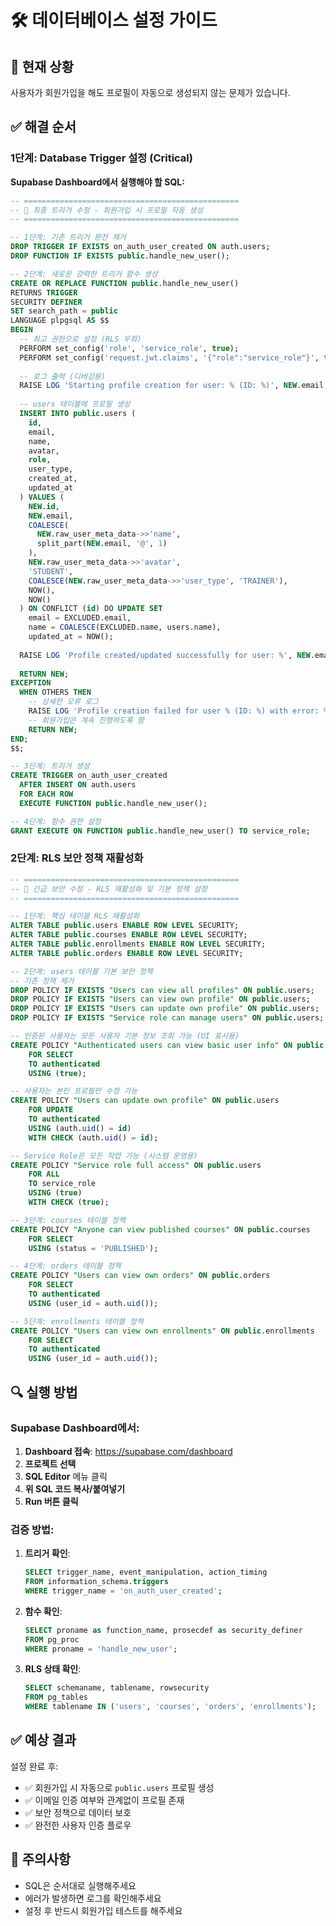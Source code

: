 # 🛠️ 데이터베이스 설정 가이드

## 🚨 현재 상황
사용자가 회원가입을 해도 프로필이 자동으로 생성되지 않는 문제가 있습니다.

## ✅ 해결 순서

### 1단계: Database Trigger 설정 (Critical)

**Supabase Dashboard에서 실행해야 할 SQL:**

```sql
-- ================================================
-- 🔧 최종 트리거 수정 - 회원가입 시 프로필 자동 생성
-- ================================================

-- 1단계: 기존 트리거 완전 제거
DROP TRIGGER IF EXISTS on_auth_user_created ON auth.users;
DROP FUNCTION IF EXISTS public.handle_new_user();

-- 2단계: 새로운 강력한 트리거 함수 생성
CREATE OR REPLACE FUNCTION public.handle_new_user()
RETURNS TRIGGER 
SECURITY DEFINER 
SET search_path = public
LANGUAGE plpgsql AS $$
BEGIN
  -- 최고 권한으로 설정 (RLS 우회)
  PERFORM set_config('role', 'service_role', true);
  PERFORM set_config('request.jwt.claims', '{"role":"service_role"}', true);
  
  -- 로그 출력 (디버깅용)
  RAISE LOG 'Starting profile creation for user: % (ID: %)', NEW.email, NEW.id;
  
  -- users 테이블에 프로필 생성
  INSERT INTO public.users (
    id, 
    email, 
    name, 
    avatar, 
    role,
    user_type,
    created_at, 
    updated_at
  ) VALUES (
    NEW.id,
    NEW.email,
    COALESCE(
      NEW.raw_user_meta_data->>'name', 
      split_part(NEW.email, '@', 1)
    ),
    NEW.raw_user_meta_data->>'avatar',
    'STUDENT',
    COALESCE(NEW.raw_user_meta_data->>'user_type', 'TRAINER'),
    NOW(),
    NOW()
  ) ON CONFLICT (id) DO UPDATE SET
    email = EXCLUDED.email,
    name = COALESCE(EXCLUDED.name, users.name),
    updated_at = NOW();
  
  RAISE LOG 'Profile created/updated successfully for user: %', NEW.email;
  
  RETURN NEW;
EXCEPTION
  WHEN OTHERS THEN
    -- 상세한 오류 로그
    RAISE LOG 'Profile creation failed for user % (ID: %) with error: %', NEW.email, NEW.id, SQLERRM;
    -- 회원가입은 계속 진행하도록 함
    RETURN NEW;
END;
$$;

-- 3단계: 트리거 생성
CREATE TRIGGER on_auth_user_created
  AFTER INSERT ON auth.users
  FOR EACH ROW 
  EXECUTE FUNCTION public.handle_new_user();

-- 4단계: 함수 권한 설정
GRANT EXECUTE ON FUNCTION public.handle_new_user() TO service_role;
```

### 2단계: RLS 보안 정책 재활성화

```sql
-- ================================================
-- 🚨 긴급 보안 수정 - RLS 재활성화 및 기본 정책 설정
-- ================================================

-- 1단계: 핵심 테이블 RLS 재활성화
ALTER TABLE public.users ENABLE ROW LEVEL SECURITY;
ALTER TABLE public.courses ENABLE ROW LEVEL SECURITY;
ALTER TABLE public.enrollments ENABLE ROW LEVEL SECURITY;
ALTER TABLE public.orders ENABLE ROW LEVEL SECURITY;

-- 2단계: users 테이블 기본 보안 정책
-- 기존 정책 제거
DROP POLICY IF EXISTS "Users can view all profiles" ON public.users;
DROP POLICY IF EXISTS "Users can view own profile" ON public.users;
DROP POLICY IF EXISTS "Users can update own profile" ON public.users;
DROP POLICY IF EXISTS "Service role can manage users" ON public.users;

-- 인증된 사용자는 모든 사용자 기본 정보 조회 가능 (UI 표시용)
CREATE POLICY "Authenticated users can view basic user info" ON public.users
    FOR SELECT 
    TO authenticated
    USING (true);

-- 사용자는 본인 프로필만 수정 가능
CREATE POLICY "Users can update own profile" ON public.users
    FOR UPDATE 
    TO authenticated
    USING (auth.uid() = id)
    WITH CHECK (auth.uid() = id);

-- Service Role은 모든 작업 가능 (시스템 운영용)
CREATE POLICY "Service role full access" ON public.users
    FOR ALL 
    TO service_role
    USING (true)
    WITH CHECK (true);

-- 3단계: courses 테이블 정책
CREATE POLICY "Anyone can view published courses" ON public.courses
    FOR SELECT
    USING (status = 'PUBLISHED');

-- 4단계: orders 테이블 정책  
CREATE POLICY "Users can view own orders" ON public.orders
    FOR SELECT
    TO authenticated
    USING (user_id = auth.uid());

-- 5단계: enrollments 테이블 정책
CREATE POLICY "Users can view own enrollments" ON public.enrollments
    FOR SELECT
    TO authenticated
    USING (user_id = auth.uid());
```

## 🔍 실행 방법

### Supabase Dashboard에서:
1. **Dashboard 접속**: https://supabase.com/dashboard
2. **프로젝트 선택**
3. **SQL Editor** 메뉴 클릭
4. **위 SQL 코드 복사/붙여넣기**
5. **Run 버튼 클릭**

### 검증 방법:
1. **트리거 확인**:
   ```sql
   SELECT trigger_name, event_manipulation, action_timing
   FROM information_schema.triggers 
   WHERE trigger_name = 'on_auth_user_created';
   ```

2. **함수 확인**:
   ```sql
   SELECT proname as function_name, prosecdef as security_definer
   FROM pg_proc 
   WHERE proname = 'handle_new_user';
   ```

3. **RLS 상태 확인**:
   ```sql
   SELECT schemaname, tablename, rowsecurity 
   FROM pg_tables 
   WHERE tablename IN ('users', 'courses', 'orders', 'enrollments');
   ```

## ✅ 예상 결과

설정 완료 후:
- ✅ 회원가입 시 자동으로 `public.users` 프로필 생성
- ✅ 이메일 인증 여부와 관계없이 프로필 존재
- ✅ 보안 정책으로 데이터 보호
- ✅ 완전한 사용자 인증 플로우

## 🚨 주의사항
- SQL은 순서대로 실행해주세요
- 에러가 발생하면 로그를 확인해주세요
- 설정 후 반드시 회원가입 테스트를 해주세요